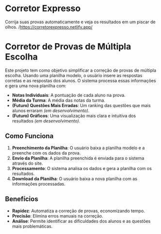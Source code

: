 # Corretor Expresso
Corrija suas provas automaticamente e veja os resultados em um piscar de olhos.
/https://corretorexpresso.netlify.app/

# Corretor de Provas de Múltipla Escolha

Este projeto tem como objetivo simplificar a correção de provas de múltipla escolha. Usando uma planilha modelo, o usuário insere as respostas corretas e as respostas dos alunos. O sistema processa essas informações e gera uma nova planilha com:

- **Notas Individuais**: A pontuação de cada aluno na prova.
- **Média da Turma**: A média das notas da turma.
- **(Futuro) Questões Mais Erradas**: Um ranking das questões que mais alunos erraram _(em desenvolvimento)_.
- **(Futuro) Gráficos**: Uma visualização mais clara e intuitiva dos resultados _(em desenvolvimento)_.

## Como Funciona

1. **Preenchimento da Planilha**: O usuário baixa a planilha modelo e a preenche com os dados da prova.
2. **Envio da Planilha**: A planilha preenchida é enviada para o sistema através do site.
3. **Processamento**: O sistema analisa os dados e gera a planilha com os resultados.
4. **Download da Planilha**: O usuário baixa a nova planilha com as informações processadas.

## Benefícios

- **Rapidez**: Automatiza a correção de provas, economizando tempo.
- **Precisão**: Elimina erros manuais na correção.
- **Análise**: Permite identificar as dificuldades dos alunos e as questões mais problemáticas.
